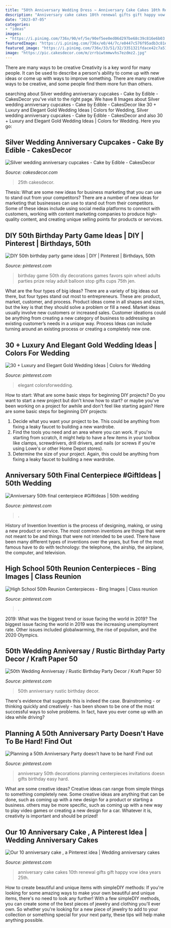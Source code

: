 ```yaml
---
title: "50th Anniversary Wedding Dress ~ Anniversary Cake Cakes 10th Renewal Gifts Gift Happy Vow Idea Years 25th"
description: "Anniversary cake cakes 10th renewal gifts gift happy vow idea years 25th"
date: "2023-07-05"
categories:
- "ideas"
images:
- "https://i.pinimg.com/736x/90/ef/5e/90ef5ee0ed06d297be68c39c816e6b03.jpg"
featuredImage: "https://i.pinimg.com/736x/e0/44/7c/e0447c576f95adb3c81e340bc3db123c.jpg"
featured_image: "https://i.pinimg.com/736x/33/51/32/3351321fdace42c7a51011059e56bcd9.jpg"
image: "https://pic.cakesdecor.com/m/zrrbiwtmmwvhs7ezdmz2.jpg"
---
```



There are many ways to be creative
Creativity is a key word for many people. It can be used to describe a person's ability to come up with new ideas or come up with ways to improve something. There are many creative ways to be creative, and some people find them more fun than others.

	

		
searching about Silver wedding anniversary cupcakes - Cake by Edible - CakesDecor you've visit to the right page. We have 8 Images about Silver wedding anniversary cupcakes - Cake by Edible - CakesDecor like 30 + Luxury and Elegant Gold Wedding Ideas | Colors for Wedding, Silver wedding anniversary cupcakes - Cake by Edible - CakesDecor and also 30 + Luxury and Elegant Gold Wedding Ideas | Colors for Wedding. Here you go:
		
    
## Silver Wedding Anniversary Cupcakes - Cake By Edible - CakesDecor

<img loading=lazy src="https://pic.cakesdecor.com/m/zrrbiwtmmwvhs7ezdmz2.jpg" onerror="this.onerror=null;this.src='https://tse3.mm.bing.net/th?id=OIP.RY9uLB9N4JEs7F6xzVRNugHaHL&amp;pid=15.1';" alt="Silver wedding anniversary cupcakes - Cake by Edible - CakesDecor">

_Source: cakesdecor.com_

>25th cakesdecor. 

	

Thesis: What are some new ideas for business marketing that you can use to stand out from your competitors?
There are a number of new ideas for marketing that businesses can use to stand out from their competitors. Some of these ideas include using social media platforms to connect with customers, working with content marketing companies to produce high-quality content, and creating unique selling points for products or services.

    
## DIY 50th Birthday Party Game Ideas | DIY | Pinterest | Birthdays, 50th

<img loading=lazy src="https://s-media-cache-ak0.pinimg.com/736x/d0/06/b9/d006b99479948a856a9a808b35ecb656.jpg" onerror="this.onerror=null;this.src='https://tse2.mm.bing.net/th?id=OIP.F1zX7U3Sxpo3ardrisKTHgHaJ3&amp;pid=15.1';" alt="DIY 50th birthday party game ideas | DIY | Pinterest | Birthdays, 50th">

_Source: pinterest.com_

>birthday game 50th diy decorations games favors spin wheel adults parties prize relay adult balloon stop gifts cups 75th jen. 

	

What are the four types of big ideas?
There are a variety of big ideas out there, but four types stand out most to entrepreneurs. These are: product, market, customer, and process. Product ideas come in all shapes and sizes, but the key is that they should solve a problem or fill a need. Market ideas usually involve new customers or increased sales. Customer ideations could be anything from creating a new category of business to addressing an existing customer’s needs in a unique way. Process Ideas can include turning around an existing process or creating a completely new one.

    
## 30 + Luxury And Elegant Gold Wedding Ideas | Colors For Wedding

<img loading=lazy src="https://i.pinimg.com/736x/90/ef/5e/90ef5ee0ed06d297be68c39c816e6b03.jpg" onerror="this.onerror=null;this.src='https://tse3.mm.bing.net/th?id=OIP.jXn_EAzJvsr3SFRfT3M-pwHaLF&amp;pid=15.1';" alt="30 + Luxury and Elegant Gold Wedding Ideas | Colors for Wedding">

_Source: pinterest.com_

>elegant colorsforwedding. 

	

How to start: What are some basic steps for beginning DIY projects?
Do you want to start a new project but don't know how to start? or maybe you've been working on a project for awhile and don't feel like starting again? Here are some basic steps for beginning DIY projects:
1. Decide what you want your project to be. This could be anything from fixing a leaky faucet to building a new wardrobe. 
2. Find the tools you need and an area where you can work. If you're starting from scratch, it might help to have a few items in your toolbox like clamps, screwdrivers, drill drivers, and nails (or screws if you're using Lowe's or other Home Depot stores). 
3. Determine the size of your project. Again, this could be anything from fixing a leaky faucet to building a new wardrobe. 

    
## Anniversary 50th Final Centerpiece #GiftIdeas | 50th Wedding

<img loading=lazy src="https://i.pinimg.com/736x/a6/aa/ab/a6aaab21ff219f91b591354ea9d515fe.jpg" onerror="this.onerror=null;this.src='https://tse4.mm.bing.net/th?id=OIP.A8HsptqcTznFh7B9h7-FhAHaJ3&amp;pid=15.1';" alt="Anniversary 50th final centerpiece #GiftIdeas | 50th wedding">

_Source: pinterest.com_

>. 

	

History of Invention
Invention is the process of designing, making, or using a new product or service. The most common inventions are things that were not meant to be and things that were not intended to be used. There have been many different types of inventions over the years, but five of the most famous have to do with technology: the telephone, the airship, the airplane, the computer, and television.

    
## High School 50th Reunion Centerpieces - Bing Images | Class Reunion

<img loading=lazy src="https://i.pinimg.com/736x/b4/d8/33/b4d833b82f91804e5166d589f31ba73d.jpg" onerror="this.onerror=null;this.src='https://tse2.mm.bing.net/th?id=OIP.gD62dpGS03yo5MRCzVQK7gAAAA&amp;pid=15.1';" alt="High School 50th Reunion Centerpieces - Bing Images | Class reunion">

_Source: pinterest.com_

>. 

	

2019: What was the biggest trend or issue facing the world in 2019?
The biggest issue facing the world in 2019 was the increasing unemployment rate. Other issues included globalwarming, the rise of populism, and the 2020 Olympics.

    
## 50th Wedding Anniversay / Rustic Birthday Party Decor / Kraft Paper 50

<img loading=lazy src="https://i.pinimg.com/736x/45/ae/71/45ae71c710175b9586aeac642fc5c7c5.jpg" onerror="this.onerror=null;this.src='https://tse4.mm.bing.net/th?id=OIP.dekqZHUV8h8vnt7SIuAY-gHaLH&amp;pid=15.1';" alt="50th Wedding Anniversay / Rustic Birthday Party Decor / Kraft Paper 50">

_Source: pinterest.com_

>50th anniversary rustic birthday decor. 

	

There's evidence that suggests this is indeed the case. Brainstroming - or thinking quickly and creatively - has been shown to be one of the most successful ways to solve problems. In fact, have you ever come up with an idea while driving?

    
## Planning A 50th Anniversary Party Doesn&#039;t Have To Be Hard! Find Out

<img loading=lazy src="https://i.pinimg.com/736x/33/51/32/3351321fdace42c7a51011059e56bcd9.jpg" onerror="this.onerror=null;this.src='https://tse4.mm.bing.net/th?id=OIP.mv5hwqr9ieoniwR233I8cgHaLG&amp;pid=15.1';" alt="Planning a 50th Anniversary Party doesn&#039;t have to be hard! Find out">

_Source: pinterest.com_

>anniversary 50th decorations planning centerpieces invitations doesn gifts birthday easy hard. 

	

What are some creative ideas?
Creative ideas can range from simple things to something completely new. Some creative ideas are anything that can be done, such as coming up with a new design for a product or starting a business. others may be more specific, such as coming up with a new way to play video games or creating a new design for a car. Whatever it is, creativity is important and should be prized!

    
## Our 10 Anniversary Cake , A Pinterest Idea | Wedding Anniversary Cakes

<img loading=lazy src="https://i.pinimg.com/736x/e0/44/7c/e0447c576f95adb3c81e340bc3db123c.jpg" onerror="this.onerror=null;this.src='https://tse2.mm.bing.net/th?id=OIP.Xu1xq7QA_Vi6tsNG7GMczgHaNJ&amp;pid=15.1';" alt="Our 10 anniversary cake , a Pinterest idea | Wedding anniversary cakes">

_Source: pinterest.com_

>anniversary cake cakes 10th renewal gifts gift happy vow idea years 25th. 

	

How to create beautiful and unique items with simpleDIY methods:
If you're looking for some amazing ways to make your own beautiful and unique items, there's no need to look any further! With a few simpleDIY methods, you can create some of the best pieces of jewelry and clothing you'll ever own. So whether you're looking for a new piece of jewelry to add to your collection or something special for your next party, these tips will help make anything possible.

